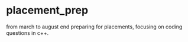 # placement_prep
from march to august end preparing for placements, focusing on coding questions in c++.
